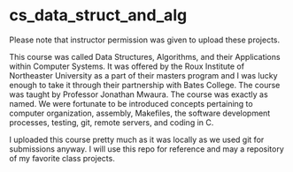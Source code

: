 # cs_data_struct_and_alg
Please note that instructor permission was given to upload these projects.

This course was called Data Structures, Algorithms, and their Applications within Computer Systems. It was offered by the Roux Institute of Northeaster University as a part of their masters program and I was lucky enough to take it through their partnership with Bates College. The course was taught by Professor Jonathan Mwaura. The course was exactly as named. We were fortunate to be introduced concepts pertaining to computer organization, assembly, Makefiles, the software development processes, testing, git, remote servers, and coding in C. 

I uploaded this course pretty much as it was locally as we used git for submissions anyway. I will use this repo for reference and may a repository of my favorite class projects. 
